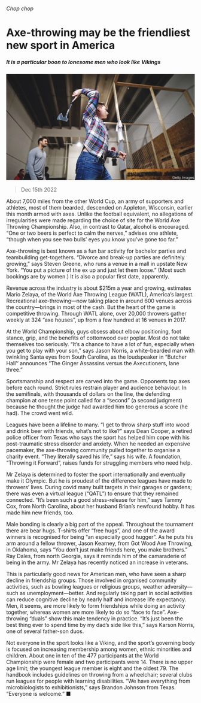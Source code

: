 ###### Chop chop

# Axe-throwing may be the friendliest new sport in America 

##### It is a particular boon to lonesome men who look like Vikings 

![image](images/20221217_USP001.jpg) 

> Dec 15th 2022 

About 7,000 miles from the other World Cup, an army of supporters and athletes, most of them bearded, descended on Appleton, Wisconsin, earlier this month armed with axes. Unlike the football equivalent, no allegations of irregularities were made regarding the choice of site for the World Axe Throwing Championship. Also, in contrast to Qatar, alcohol is encouraged. “One or two beers is perfect to calm the nerves,” advises one athlete, “though when you see two bulls’ eyes you know you’ve gone too far.”

Axe-throwing is best known as a fun bar activity for bachelor parties and teambuilding get-togethers. “Divorce and break-up parties are definitely growing,” says Steven Greene, who runs a venue in a mall in upstate New York. “You put a picture of the ex up and just let them loose.” (Most such bookings are by women.) It is also a popular first date, apparently.

Revenue across the industry is about $215m a year and growing, estimates Mario Zelaya, of the World Axe Throwing League (WATL), America’s largest. Recreational axe-throwing—now taking place in around 600 venues across the country—brings in most of the cash. But the heart of the game is competitive throwing. Through WATL alone, over 20,000 throwers gather weekly at 324 “axe houses”, up from a few hundred at 16 venues in 2017.

At the World Championship, guys obsess about elbow positioning, foot stance, grip, and the benefits of cottonwood over poplar. Most do not take themselves too seriously. “It’s a chance to have a lot of fun, especially when you get to play with your son,” says Jason Norris, a white-bearded man with twinkling Santa eyes from South Carolina, as the loudspeaker in “Butcher Hall’‘ announces “The Ginger Assassins versus the Axecutioners, lane three.” 

Sportsmanship and respect are carved into the game. Opponents tap axes before each round. Strict rules restrain player and audience behaviour. In the semifinals, with thousands of dollars on the line, the defending champion at one tense point called for a “second” (a second judgment) because he thought the judge had awarded him too generous a score (he had). The crowd went wild.

Leagues have been a lifeline to many. “I get to throw sharp stuff into wood and drink beer with friends, what’s not to like?” says Dean Cooper, a retired police officer from Texas who says the sport has helped him cope with his post-traumatic stress disorder and anxiety. When he needed an expensive pacemaker, the axe-throwing community pulled together to organise a charity event. “They literally saved his life,” says his wife. A foundation, “Throwing it Forward”, raises funds for struggling members who need help.

Mr Zelaya is determined to foster the sport internationally and eventually make it Olympic. But he is proudest of the difference leagues have made to throwers’ lives. During covid many built targets in their garages or gardens; there was even a virtual league (“QATL”) to ensure that they remained connected. “It’s been such a good stress-release for him,” says Tammy Cox, from North Carolina, about her husband Brian’s newfound hobby. It has made him new friends, too. 

Male bonding is clearly a big part of the appeal. Throughout the tournament there are bear hugs. T-shirts offer “free hugs”, and one of the award winners is recognised for being “an especially good hugger”. As he puts his arm around a fellow thrower, Jason Kearney, from Got Wood Axe Throwing, in Oklahoma, says “You don’t just make friends here, you make brothers.” Ray Dales, from north Georgia, says it reminds him of the camaraderie of being in the army. Mr Zelaya has recently noticed an increase in veterans.

This is particularly good news for American men, who have seen a sharp decline in friendship groups. Those involved in organised community activities, such as bowling leagues or religious groups, weather adversity—such as unemployment—better. And regularly taking part in social activities can reduce cognitive decline by nearly half and increase life expectancy. Men, it seems, are more likely to form friendships while doing an activity together, whereas women are more likely to do so “face to face”. Axe-throwing “duals” show this male tendency in practice. “It’s just been the best thing ever to spend time by my dad’s side like this,” says Karson Norris, one of several father-son duos.

Not everyone in the sport looks like a Viking, and the sport’s governing body is focused on increasing membership among women, ethnic minorities and children. About one in ten of the 477 participants at the World Championship were female and two participants were 14. There is no upper age limit; the youngest league member is eight and the oldest 79. The handbook includes guidelines on throwing from a wheelchair; several clubs run leagues for people with learning disabilities. “We have everything from microbiologists to exhibitionists,” says Brandon Johnson from Texas. “Everyone is welcome.” ■


